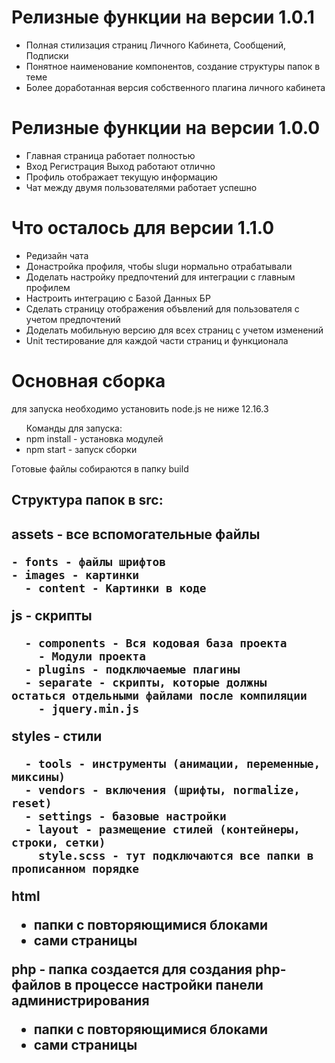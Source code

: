 <h1>Релизные функции на версии 1.0.1</h1>

<ul>
<li>Полная стилизация страниц Личного Кабинета, Сообщений, Подписки</li>
<li>Понятное наименование компонентов, создание структуры папок в теме</li>
<li>Более доработанная версия собственного плагина личного кабинета</li>
</ul>

<h1>Релизные функции на версии 1.0.0</h1>

<ul>
<li>Главная страница работает полностью</li>
<li>Вход Регистрация Выход работают отлично</li>
<li>Профиль отображает текущую информацию</li>
<li>Чат между двумя пользователями работает успешно</li>
</ul>

<h1>Что осталось для версии 1.1.0</h1>
<ul>
<li>Редизайн чата</li>
<li>Донастройка профиля, чтобы slugи нормально отрабатывали</li>
<li>Доделать настройку предпочтений для интеграции с главным профилем</li>
<li>Настроить интеграцию с Базой Данных БР</li>
<li>Сделать страницу отображения объвлений для пользователя с учетом предпочтений</li>
<li>Доделать мобильную версию для всех страниц с учетом изменений</li>
<li>Unit тестирование для каждой части страниц и функционала</li>
</ul>

<h1>Основная сборка</h1>
<p>для запуска необходимо установить node.js не ниже 12.16.3</p>
<p>
<ul>
Команды для запуска:
<li>
npm install - установка модулей
</li>
<li>
npm start - запуск сборки
</li>
</ul>
</p>
<p>Готовые файлы собираются в папку build</p>
<h2>
Структура папок в src:
<h2>
<p>
assets - все вспомогательные файлы

    - fonts - файлы шрифтов
    - images - картинки
      - content - Картинки в коде

js - скрипты

      - components - Вся кодовая база проекта
        - Модули проекта
      - plugins - подключаемые плагины
      - separate - скрипты, которые должны остаться отдельными файлами после компиляции
        - jquery.min.js

styles - стили

      - tools - инструменты (анимации, переменные, миксины)
      - vendors - включения (шрифты, normalize, reset)
      - settings - базовые настройки
      - layout - размещение стилей (контейнеры, строки, сетки)
        style.scss - тут подключаются все папки в прописанном порядке

html

- папки с повторяющимися блоками
- сами страницы

php - папка создается для создания php-файлов в процессе настройки панели администрирования

- папки с повторяющимися блоками
- сами страницы
</p>
